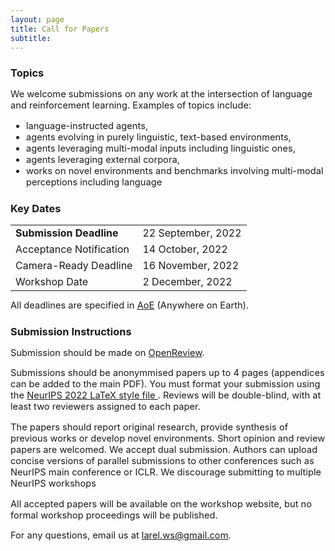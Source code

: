 ```yaml
---
layout: page
title: Call for Papers
subtitle: 
---
```


<h3 style='margin-bottom: 10pt;'>Topics</h3>

<div class='description' style='font-size: 11pt;'>

We welcome submissions on any work at the intersection of language and reinforcement learning. Examples of topics include:

<ul>
<li> language-instructed agents, </li>
<li>agents evolving in purely linguistic, text-based environments, </li>
<li>agents leveraging multi-modal inputs including linguistic ones, </li>
<li>agents leveraging external corpora, </li>
<li>works on novel environments and benchmarks involving multi-modal perceptions including language </li>
</ul>
</div>

<h3 style='margin-bottom: 10pt;'>Key Dates</h3>

<div class='description' style='font-size: 11pt;'>

<table style='margin-bottom:10pt;'>
	<tr>
		<td> <b>Submission Deadline</b></td> 
		<td> 22 September, 2022 </td>
	</tr>
	<tr>
		<td> Acceptance Notification </td>
		<td> 14 October, 2022 </td>
	</tr>
	<tr>
		<td> Camera-Ready Deadline</td>
		<td> 16 November, 2022</td>
	</tr>
	<tr>
		<td> Workshop Date</td>
		<td> 2 December, 2022</td>
	</tr>
</table>

<p>All deadlines are specified in <a href="https://www.timeanddate.com/time/zones/aoe" target="_blank">AoE</a> (Anywhere on Earth).
</p>

</div>

<h3 style='margin-bottom: 10pt;'>Submission Instructions</h3>

<div class='description' style='font-size: 11pt;'>
<p>Submission should be made on <a href="https://openreview.net/group?id=NeurIPS.cc/2022/Workshop/LaReL" target="_blank">OpenReview</a>.</p>

<p> Submissions should be anonymmised papers up to 4 pages (appendices can be added to the main PDF). You must format your submission using the <a href="https://neurips.cc/Conferences/2022/PaperInformation/StyleFiles" target="_blank"> NeurIPS 2022 LaTeX style file </a>. Reviews will be double-blind, with at least two reviewers assigned to each paper.</p> 

<p>The papers should report original research, provide synthesis of previous works or develop novel environments. Short opinion and review papers are welcomed. We accept dual submission. Authors can upload concise versions of parallel submissions to other conferences such as NeurIPS main conference or ICLR. We discourage submitting to multiple NeurIPS workshops</p>

<p>All accepted papers will be available on the workshop website, but no formal workshop proceedings will be published.</p>

<p>For any questions, email us at <a href='mailto:larel.ws@gmail.com'>larel.ws@gmail.com</a>.</p>
</div>

